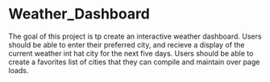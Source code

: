 # Weather_Dashboard

The goal of this project is tp create an interactive weather dashboard.
Users should be able to enter their preferred city, and recieve a display of the current weather int hat city for the next five days.
Users should be able to create a favorites list of cities that they can compile and maintain over page loads.
